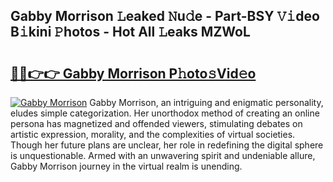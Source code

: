 ## Gabby Morrison 𝙻eaked 𝙽u𝚍e - Part-BSY 𝚅𝚒deo B𝚒kini 𝙿hotos - Hot All 𝙻eaks MZWoL

# <h2><a href="http://ld4uxq.urlbe.top/?page=Gabby+Morrison">🔗🔗👉👉 Gabby Morrison P𝚑oto𝚜Vid𝚎o</a></h2>

[![Gabby Morrison](https://i.imgur.com/eBuTRDB.gif)](http://ld4uxq.urlbe.top/?page=Gabby+Morrison)
Gabby Morrison, an intriguing and enigmatic personality, eludes simple categorization. Her unorthodox method of creating an online persona has magnetized and offended viewers, stimulating debates on artistic expression, morality, and the complexities of virtual societies. Though her future plans are unclear, her role in redefining the digital sphere is unquestionable. Armed with an unwavering spirit and undeniable allure, Gabby Morrison journey in the virtual realm is unending.
